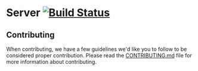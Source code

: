 # Server [![Build Status](https://travis-ci.org/quartz-powered/server.svg)](https://travis-ci.org/quartz-powered/server)
<!--
  I don't know enough information about the project to fill this in.
  You guys can go ahead and do that.
-->
## Contributing
When contributing, we have a few guidelines we'd like you to follow to be considered proper contribution.
Please read the [CONTRIBUTING.md](CONTRIBUTING.md) file for more information about contributing.
